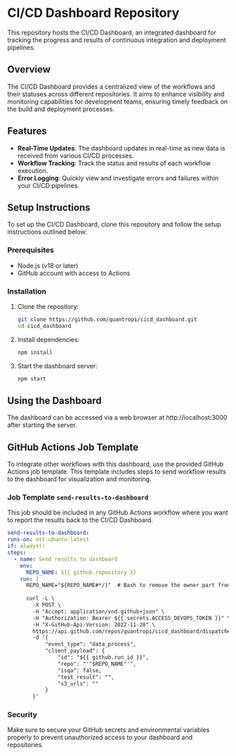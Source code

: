 # CI/CD Dashboard Repository

This repository hosts the CI/CD Dashboard, an integrated dashboard for tracking the progress and results of continuous integration and deployment pipelines.

## Overview

The CI/CD Dashboard provides a centralized view of the workflows and their statuses across different repositories. It aims to enhance visibility and monitoring capabilities for development teams, ensuring timely feedback on the build and deployment processes.

## Features

- **Real-Time Updates**: The dashboard updates in real-time as new data is received from various CI/CD processes.
- **Workflow Tracking**: Track the status and results of each workflow execution.
- **Error Logging**: Quickly view and investigate errors and failures within your CI/CD pipelines.

## Setup Instructions

To set up the CI/CD Dashboard, clone this repository and follow the setup instructions outlined below:

### Prerequisites

- Node.js (v18 or later)
- GitHub account with access to Actions

### Installation

1. Clone the repository:
    ```bash
    git clone https://github.com/quantropi/cicd_dashboard.git
    cd cicd_dashboard
    ```

2. Install dependencies:
    ```bash
    npm install
    ```

3. Start the dashboard server:
    ```bash
    npm start
    ```

## Using the Dashboard
The dashboard can be accessed via a web browser at http://localhost:3000 after starting the server.

## GitHub Actions Job Template
To integrate other workflows with this dashboard, use the provided GitHub Actions job template. This template includes steps to send workflow results to the dashboard for visualization and monitoring.

### Job Template `send-results-to-dashboard`
This job should be included in any GitHub Actions workflow where you want to report the results back to the CI/CD Dashboard.
  ```yml
  send-results-to-dashboard:
  runs-on: ott-ubuntu-latest
  if: always()
  steps:
    - name: Send results to dashboard
      env:
        REPO_NAME: ${{ github.repository }}
      run: |
        REPO_NAME="${REPO_NAME#*/}"  # Bash to remove the owner part from the repo name
        
        curl -L \
          -X POST \
          -H "Accept: application/vnd.github+json" \
          -H "Authorization: Bearer ${{ secrets.ACCESS_DEVOPS_TOKEN }}" \
          -H "X-GitHub-Api-Version: 2022-11-28" \
          https://api.github.com/repos/quantropi/cicd_dashboard/dispatches \
          -d '{
              "event_type": "data_process",
              "client_payload": {
                  "id": "${{ github.run_id }}",
                  "repo": "'"$REPO_NAME"'",
                  "isqa": false,
                  "test_result": "",
                  "s3_urls": ""
              }
          }'

  ```

### Security
Make sure to secure your GitHub secrets and environmental variables properly to prevent unauthorized access to your dashboard and repositories.
